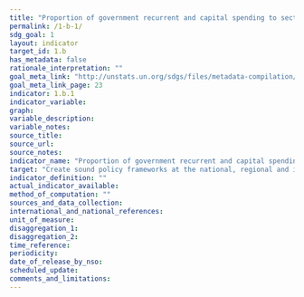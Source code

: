 ```yaml
---
title: "Proportion of government recurrent and capital spending to sectors that disproportionately benefit women, the poor and vulnerable groups"
permalink: /1-b-1/
sdg_goal: 1
layout: indicator
target_id: 1.b
has_metadata: false
rationale_interpretation: ""
goal_meta_link: "http://unstats.un.org/sdgs/files/metadata-compilation/Metadata-Goal-1.pdf"
goal_meta_link_page: 23
indicator: 1.b.1
indicator_variable: 
graph: 
variable_description: 
variable_notes: 
source_title: 
source_url: 
source_notes: 
indicator_name: "Proportion of government recurrent and capital spending to sectors that disproportionately benefit women, the poor and vulnerable groups"
target: "Create sound policy frameworks at the national, regional and international levels, based on pro-poor and gender sensitive development strategies, to support accelerated investment in poverty eradication actions."
indicator_definition: ""
actual_indicator_available: 
method_of_computation: ""
sources_and_data_collection: 
international_and_national_references: 
unit_of_measure: 
disaggregation_1: 
disaggregation_2: 
time_reference: 
periodicity: 
date_of_release_by_nso: 
scheduled_update: 
comments_and_limitations: 
---
```


